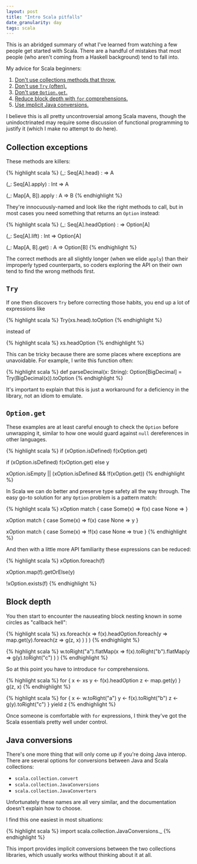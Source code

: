```yaml
---
layout: post
title: "Intro Scala pitfalls"
date_granularity: day
tags: scala
---
```


This is an abridged summary of what I've learned from watching a few people
get started with Scala. There are a handful of mistakes that most people
(who aren't coming from a Haskell background) tend to fall into.

My advice for Scala beginners:

1. [Don't use collections methods that throw.](#collection-exceptions)
2. [Don't use `Try` (often).](#try)
3. [Don't use `Option.get`.](#option-get)
4. [Reduce block depth with `for` comprehensions.](#block-depth)
5. [Use implicit Java conversions.](#java-conversions)

I believe this is all pretty uncontroversial among Scala mavens, though
the unindoctrinated may require some discussion of functional programming
to justify it (which I make no attempt to do here).

## <a name="collection-exceptions"></a> Collection exceptions

These methods are killers:

{% highlight scala %}
(_: Seq[A].head)       :     => A

(_: Seq[A].apply)      : Int => A

(_: Map[A, B]).apply   : A   => B
{% endhighlight %}

They're innocuously-named and look like the right methods to call, but in most
cases you need something that returns an `Option` instead:

{% highlight scala %}
(_: Seq[A].headOption) :     => Option[A]

(_: Seq[A].lift)       : Int => Option[A]

(_: Map[A, B].get)     : A   => Option[B]
{% endhighlight %}

The correct methods are all slightly longer (when we elide `apply`) than their
improperly typed counterparts, so coders exploring the API on their own tend to
find the wrong methods first.

## <a name="try"></a> `Try`

If one then discovers `Try` before correcting those habits, you end up a lot of
expressions like

{% highlight scala %}
Try(xs.head).toOption
{% endhighlight %}

instead of

{% highlight scala %}
xs.headOption
{% endhighlight %}

This can be tricky because there are some places where exceptions are
unavoidable. For example, I write this function often:

{% highlight scala %}
def parseDecimal(x: String): Option[BigDecimal] =
  Try(BigDecimal(x)).toOption
{% endhighlight %}

It's important to explain that this is just a workaround for a deficiency in
the library, not an idiom to emulate.

## <a name="option-get"></a> `Option.get`

These examples are at least careful enough to check the `Option` before
unwrapping it, similar to how one would guard against `null` dereferences
in other languages. 

{% highlight scala %}
if (xOption.isDefined) f(xOption.get)

if (xOption.isDefined) f(xOption.get) else y

xOption.isEmpty || (xOption.isDefined && !f(xOption.get))
{% endhighlight %}

In Scala we can do better and preserve type safety all the way through.
The easy go-to solution for any `Option` problem is a pattern match:

{% highlight scala %}
xOption match { 
  case Some(x) => f(x)
  case None    =>
}

xOption match { 
  case Some(x) => f(x)
  case None    => y
}

xOption match { 
  case Some(x) => !f(x)
  case None    => true
}
{% endhighlight %}
 
And then with a little more API familiarity these expressions can be reduced:

{% highlight scala %}
xOption.foreach(f)

xOption.map(f).getOrElse(y)

!xOption.exists(f)
{% endhighlight %}

## <a name="block-depth"></a> Block depth

You then start to encounter the nauseating block nesting known in some
circles as "callback hell":

{% highlight scala %}
xs.foreach(x =>
  f(x).headOption.foreach(y =>
    map.get(y).foreach(z =>
      g(z, x)
    )
  )
)
{% endhighlight %}

{% highlight scala %}
w.toRight("a").flatMap(x =>
  f(x).toRight("b").flatMap(y =>
    g(y).toRight("c")
  )
)
{% endhighlight %}

So at this point you have to introduce `for` comprehensions.

{% highlight scala %}
for {
  x <- xs
  y <- f(x).headOption
  z <- map.get(y)
} g(z, x)
{% endhighlight %}

{% highlight scala %}
for {
  x <- w.toRight("a")
  y <- f(x).toRight("b")
  z <- g(y).toRight("c")
} yield z
{% endhighlight %}

Once someone is comfortable with `for` expressions, I think they've got the
Scala essentials pretty well under control.

## <a name="java-conversions"></a> Java conversions

There's one more thing that will only come up if you're doing Java interop.
There are several options for conversions between Java and Scala collections:

* `scala.collection.convert`
* `scala.collection.JavaConversions`
* `scala.collection.JavaConverters`

Unfortunately these names are all very similar, and the documentation doesn't
explain how to choose.

I find this one easiest in most situations: 

{% highlight scala %}
import scala.collection.JavaConversions._
{% endhighlight %}

This import provides implicit conversions between the two collections libraries,
which usually works without thinking about it at all.
